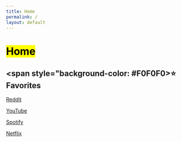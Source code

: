 ```yaml
---
title: Home
permalink: /
layout: default
---
```

# <mark>Home</mark>

## <span style="background-color: #F0F0F0>⭐️ Favorites</span>

[Reddit](http://reddit.com)

[YouTube](http://youtube.com)

[Spotify](http://open.spotify.com)

[Netflix](http://netflix.com)
